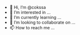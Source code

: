 - 👋 Hi, I’m @cokssa
- 👀 I’m interested in ...
- 🌱 I’m currently learning ...
- 💞️ I’m looking to collaborate on ...
- 📫 How to reach me ...

<!---
cokssa/cokssa is a ✨ special ✨ repository because its `README.md` (this file) appears on your GitHub profile.
You can click the Preview link to take a look at your changes.
--->
